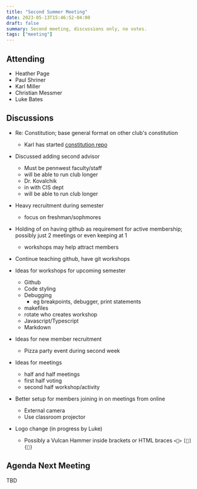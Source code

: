```yaml
---
title: "Second Summer Meeting"
date: 2023-05-13T15:46:52-04:00
draft: false
summary: Second meeting, discussions only, no votes.
tags: ["meeting"]
---
```



## Attending
- Heather Page
- Paul Shriner
- Karl Miller
- Christian Messmer
- Luke Bates


## Discussions

- Re: Constitution; base general format on other club's constitution
    - Karl has started [constitution repo](https://github.com/PWC-ProgrammingClub/constitution)

- Discussed adding second advisor
    - Must be pennwest faculty/staff
    - will be able to run club longer
    - Dr. Kovalchik 
    - in with CIS dept
    - will be able to run club longer

- Heavy recruitment during semester
    - focus on freshman/sophmores

- Holding of on having github as requirement for active membership; possibly just 2 meetings or even keeping at 1
  - workshops may help attract members

- Continue teaching github, have git workshops

- Ideas for workshops for upcoming semester
    - Github
    - Code styling
    - Debugging
        - eg breakpoints, debugger, print statements
    - makefiles
    - rotate who creates workshop
    - Javascript/Typescript
    - Markdown

- Ideas for new member recruitment
    - Pizza party event during second week

- Ideas for meetings
    - half and half meetings
    - first half voting
    - second half workshop/activity

- Better setup for members joining in on meetings from online
    - External camera
    - Use classroom projector

- Logo change (in progress by Luke)
    - Possibly a Vulcan Hammer inside brackets or HTML braces `<🔨>` `[🔨]` `{🔨}`

## Agenda Next Meeting

TBD


